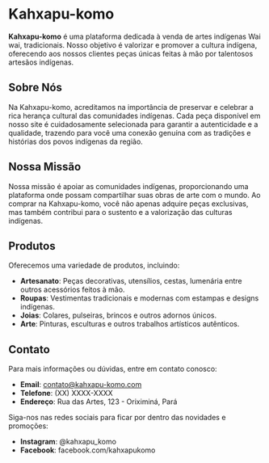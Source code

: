 # Kahxapu-komo

**Kahxapu-komo** é uma plataforma dedicada à venda de artes indígenas Wai wai, tradicionais. Nosso objetivo é valorizar e promover a cultura indígena, oferecendo aos nossos clientes peças únicas feitas à mão por talentosos artesãos indígenas.

## Sobre Nós

Na Kahxapu-komo, acreditamos na importância de preservar e celebrar a rica herança cultural das comunidades indígenas. Cada peça disponível em nosso site é cuidadosamente selecionada para garantir a autenticidade e a qualidade, trazendo para você uma conexão genuína com as tradições e histórias dos povos indígenas da região.

## Nossa Missão

Nossa missão é apoiar as comunidades indígenas, proporcionando uma plataforma onde possam compartilhar suas obras de arte com o mundo. Ao comprar na Kahxapu-komo, você não apenas adquire peças exclusivas, mas também contribui para o sustento e a valorização das culturas indígenas.

## Produtos

Oferecemos uma variedade de produtos, incluindo:
- **Artesanato**: Peças decorativas, utensílios, cestas, lumenária entre outros acessórios feitos à mão.
- **Roupas**: Vestimentas tradicionais e modernas com estampas e designs indígenas.
- **Joias**: Colares, pulseiras, brincos e outros adornos únicos.
- **Arte**: Pinturas, esculturas e outros trabalhos artísticos autênticos.

## Contato

Para mais informações ou dúvidas, entre em contato conosco:
- **Email**: contato@kahxapu-komo.com
- **Telefone**: (XX) XXXX-XXXX
- **Endereço**: Rua das Artes, 123 - Oriximiná, Pará

Siga-nos nas redes sociais para ficar por dentro das novidades e promoções:
- **Instagram**: @kahxapu_komo
- **Facebook**: facebook.com/kahxapukomo
